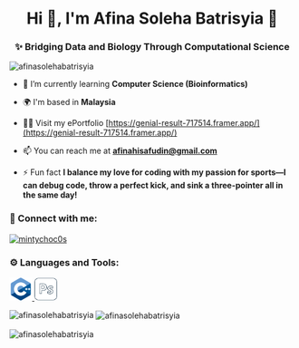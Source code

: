 <h1 align="center">Hi 👋, I'm Afina Soleha Batrisyia 💞 </h1>
<h3 align="center"> ✨ Bridging Data and Biology Through Computational Science</h3>

<p align="left"> <img src="https://komarev.com/ghpvc/?username=afinasolehabatrisyia&label=Profile%20views&color=0e75b6&style=flat" alt="afinasolehabatrisyia" /> </p>

- 🌱 I’m currently learning **Computer Science (Bioinformatics)**

- 🌍 I'm based in **Malaysia**

- 👨‍💻 Visit my ePortfolio [https://genial-result-717514.framer.app/](https://genial-result-717514.framer.app/)

- 📫 You can reach me at **afinahisafudin@gmail.com**

- ⚡ Fun fact **I balance my love for coding with my passion for sports—I can debug code, throw a perfect kick, and sink a three-pointer all in the same day!**

<h3 align="left">🔗 Connect with me:</h3>
<p align="left">
<a href="https://instagram.com/mintychoc0s" target="blank"><img align="center" src="https://raw.githubusercontent.com/rahuldkjain/github-profile-readme-generator/master/src/images/icons/Social/instagram.svg" alt="mintychoc0s" height="30" width="40" /></a>
</p>

<h3 align="left">⚙️ Languages and Tools:</h3>
<p align="left"> <a href="https://www.w3schools.com/cpp/" target="_blank" rel="noreferrer"> <img src="https://raw.githubusercontent.com/devicons/devicon/master/icons/cplusplus/cplusplus-original.svg" alt="cplusplus" width="40" height="40"/> </a> <a href="https://www.photoshop.com/en" target="_blank" rel="noreferrer"> <img src="https://raw.githubusercontent.com/devicons/devicon/master/icons/photoshop/photoshop-line.svg" alt="photoshop" width="40" height="40"/> </a> </p>

<p><img align="left" src="https://github-readme-stats.vercel.app/api/top-langs?username=afinasolehabatrisyia&show_icons=true&locale=en&layout=compact" alt="afinasolehabatrisyia" /></p>

<p>&nbsp;<img align="center" src="https://github-readme-stats.vercel.app/api?username=afinasolehabatrisyia&show_icons=true&locale=en" alt="afinasolehabatrisyia" /></p>

<p><img align="center" src="https://github-readme-streak-stats.herokuapp.com/?user=afinasolehabatrisyia&" alt="afinasolehabatrisyia" /></p>
